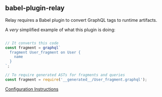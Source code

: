 babel-plugin-relay
---

Relay requires a Babel plugin to convert GraphQL tags to runtime artifacts.


A *very* simplified example of what this plugin is doing:

```js

// It converts this code
const fragment = graphql`
  fragment User_fragment on User {
    name
  }
`;

// To require generated ASTs for fragments and queries
const fragment = require('__generated__/User_fragment.graphql');
```


[Configuration Instructions](
https://relay.dev/docs/getting-started/installation-and-setup/#set-up-babel-plugin-relay)
